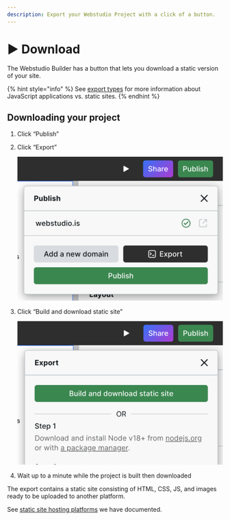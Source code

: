 ```yaml
---
description: Export your Webstudio Project with a click of a button.
---
```


# ▶️ Download

The Webstudio Builder has a button that lets you download a static version of your site.

{% hint style="info" %}
See [export types](./#export-types) for more information about JavaScript applications vs. static sites.
{% endhint %}

## Downloading your project

1. Click “Publish”
2.  Click “Export”

    ![](../../.gitbook/assets/export.png)
3.  Click “Build and download static site”

    ![](../../.gitbook/assets/build-and-download-static-site.png)
4. Wait up to a minute while the project is built then downloaded

The export contains a static site consisting of HTML, CSS, JS, and images ready to be uploaded to another platform.

See [static site hosting platforms](./#platforms-for-static-sites) we have documented.
